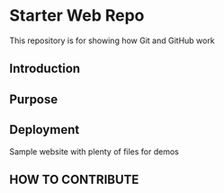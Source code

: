 # Starter Web Repo

This repository is for showing how Git and GitHub work

## Introduction

## Purpose


## Deployment

Sample website with plenty of files for demos

## HOW TO CONTRIBUTE
